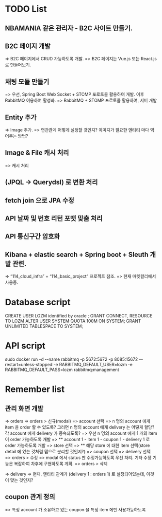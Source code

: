 # TODO List
## NBAMANIA 같은 관리자 - B2C 사이트 만들기.
## B2C 페이지 개발
=> B2C 페이지에서 CRUD 가능하도록 개발.
=> B2C 페이지는 Vue.js 또는 React.js 로 만들어보기.

## 채팅 모듈 만들기
=> 우선, Spring Boot Web Socket + STOMP 포로토콜 활용하여 개발. 이후 RabbitMQ 이용하여 활성화.
=> RabbitMQ + STOMP 프로토콜 활용하여, 서버 개발

## Entity 추가
=> Image 추가.
  => 연관관계 어떻게 설정할 것인지? 이미지가 필요한 엔티티 마다 엮어주는 방법?

## Image & File 캐시 처리
=> 캐시 처리

## (JPQL -> Querydsl) 로 변환 처리

## fetch join 으로 JPA 수정

## API 날짜 및 번호 리턴 포맷 맞춤 처리

## API 통신구간 암호화

## Kibana + elastic search + Spring boot + Sleuth 개발 관련.
=> “114_cloud_infra” + “114_basic_project” 프로젝트 참조.
=> 현재 마켓컬리에서 사용중.


# Database script
CREATE USER LOZM identified by oracle ;
GRANT CONNECT, RESOURCE TO LOZM
ALTER USER SYSTEM QUOTA 100M ON SYSTEM;
GRANT UNLIMITED TABLESPACE TO SYSTEM;

# API script
sudo docker run -d --name rabbitmq -p 5672:5672 -p 8085:15672 --restart=unless-stopped -e RABBITMQ_DEFAULT_USER=lozm -e RABBITMQ_DEFAULT_PASS=lozm rabbitmq:management

# Remember list
## 관리 화면 개발
=> orders
  => orders > 신규(modal)
    => account 선택
      => n 명의 account 에게 item 을 order 할 수 있도록? 그러면 n 명의 account 에게 delivery 는 어떻게 할당? 각 account 에게 delivery 가 종속되도록?
      => 우선 n 명의 account 에게 1 개의 item 이 order 가능하도록 개발
      => ** account 1 - item 1 - coupon 1 - delivery 1 로 order 가능하도록 개발
    => store 선택 
    => ** 해당 store 에 대한 item 선택(store detail 에 있는 것처럼 탭으로 분리할 것인지?)
    => coupon 선택
    => delivery 선택  
  => orders > 수정
    => modal 에서 status 만 수정가능하도록 우선 처리. 기타 수정 기능은 복잡하여 차후에 구현하도록 계획.
  => orders > 삭제
  
=> delivery
  => 현재, 엔티티 관계가 (delivery 1 : orders 1) 로 설정되어있는데, 이것이 맞는 것인지?
  
## coupon 관계 정의
=> 특정 account 가 소유하고 있는 coupon 을 특정 item 에만 사용가능하도록